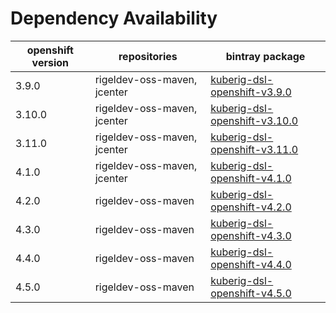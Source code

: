 # Dependency Availability
| openshift version | repositories | bintray package |
| ------------------ | ------------ | --------------- |
| 3.9.0 | rigeldev-oss-maven, jcenter | [kuberig-dsl-openshift-v3.9.0](https://bintray.com/teyckmans/rigeldev-oss-maven/kuberig-dsl-openshift-v3.9.0) |
| 3.10.0 | rigeldev-oss-maven, jcenter | [kuberig-dsl-openshift-v3.10.0](https://bintray.com/teyckmans/rigeldev-oss-maven/kuberig-dsl-openshift-v3.10.0) |
| 3.11.0 | rigeldev-oss-maven, jcenter | [kuberig-dsl-openshift-v3.11.0](https://bintray.com/teyckmans/rigeldev-oss-maven/kuberig-dsl-openshift-v3.11.0) |
| 4.1.0 | rigeldev-oss-maven, jcenter | [kuberig-dsl-openshift-v4.1.0](https://bintray.com/teyckmans/rigeldev-oss-maven/kuberig-dsl-openshift-v4.1.0) |
| 4.2.0 | rigeldev-oss-maven | [kuberig-dsl-openshift-v4.2.0](https://bintray.com/teyckmans/rigeldev-oss-maven/kuberig-dsl-openshift-v4.2.0) |
| 4.3.0 | rigeldev-oss-maven | [kuberig-dsl-openshift-v4.3.0](https://bintray.com/teyckmans/rigeldev-oss-maven/kuberig-dsl-openshift-v4.3.0) |
| 4.4.0 | rigeldev-oss-maven | [kuberig-dsl-openshift-v4.4.0](https://bintray.com/teyckmans/rigeldev-oss-maven/kuberig-dsl-openshift-v4.4.0) |
| 4.5.0 | rigeldev-oss-maven | [kuberig-dsl-openshift-v4.5.0](https://bintray.com/teyckmans/rigeldev-oss-maven/kuberig-dsl-openshift-v4.5.0) |
